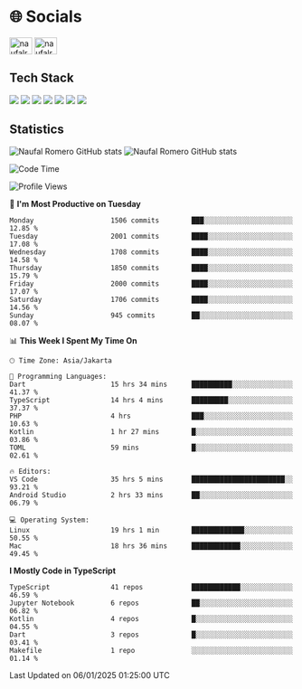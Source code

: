 <h1 align="">🌐 Socials</h1>
<p align="left">
<a href="https://linkedin.com/in/naufal-romero-putra-pratama-9ab816177/" target="blank"><img align="center" src="https://raw.githubusercontent.com/rahuldkjain/github-profile-readme-generator/master/src/images/icons/Social/linked-in-alt.svg" alt="naufalromero" height="30" width="40" /></a>
<a href="https://instagram.com/naufalromero" target="blank"><img align="center" src="https://raw.githubusercontent.com/rahuldkjain/github-profile-readme-generator/master/src/images/icons/Social/instagram.svg" alt="naufalromero" height="30" width="40" /></a>
</p>


<h2 align="">Tech Stack</h2>
<div align="">
  <img src="https://img.shields.io/badge/next.js-000000?style=for-the-badge&logo=nextdotjs&logoColor=white"/>
 <img src="https://img.shields.io/badge/typescript-%23007ACC.svg?style=for-the-badge&logo=typescript&logoColor=white"/>
 <img src="https://img.shields.io/badge/react-%2320232a.svg?style=for-the-badge&logo=react&logoColor=%2361DAFB"/>
 <img src="https://img.shields.io/badge/tailwindcss-%2338B2AC.svg?style=for-the-badge&logo=tailwind-css&logoColor=white"/>
 <img src="https://img.shields.io/badge/Prisma-3982CE?style=for-the-badge&logo=Prisma&logoColor=white"/>
 <img src="https://img.shields.io/badge/javascript-%23323330.svg?style=for-the-badge&logo=javascript&logoColor=%23F7DF1E"/>
 <img src="https://img.shields.io/badge/java-%23ED8B00.svg?style=for-the-badge&logo=openjdk&logoColor=white"/>
</div>


<h2 align="">Statistics</h2>
<div align="">
<img src="https://github-readme-stats-xi-nine-74.vercel.app/api?username=romves&show_icons=true&theme=tokyonight&include_all_commits=true&count_private=true" alt="Naufal Romero GitHub stats"/>
<img src="https://github-readme-stats-xi-nine-74.vercel.app/api/top-langs/?username=romves&theme=tokyonight&hide_border=false&include_all_commits=true&count_private=true&layout=compact" alt="Naufal Romero GitHub stats"/>
</div>

<!--START_SECTION:waka-->
![Code Time](http://img.shields.io/badge/Code%20Time-1%2C890%20hrs%2052%20mins-blue)

![Profile Views](http://img.shields.io/badge/Profile%20Views-0-blue)

📅 **I'm Most Productive on Tuesday** 

```text
Monday                   1506 commits        ███░░░░░░░░░░░░░░░░░░░░░░   12.85 % 
Tuesday                  2001 commits        ████░░░░░░░░░░░░░░░░░░░░░   17.08 % 
Wednesday                1708 commits        ████░░░░░░░░░░░░░░░░░░░░░   14.58 % 
Thursday                 1850 commits        ████░░░░░░░░░░░░░░░░░░░░░   15.79 % 
Friday                   2000 commits        ████░░░░░░░░░░░░░░░░░░░░░   17.07 % 
Saturday                 1706 commits        ████░░░░░░░░░░░░░░░░░░░░░   14.56 % 
Sunday                   945 commits         ██░░░░░░░░░░░░░░░░░░░░░░░   08.07 % 
```


📊 **This Week I Spent My Time On** 

```text
🕑︎ Time Zone: Asia/Jakarta

💬 Programming Languages: 
Dart                     15 hrs 34 mins      ██████████░░░░░░░░░░░░░░░   41.37 % 
TypeScript               14 hrs 4 mins       █████████░░░░░░░░░░░░░░░░   37.37 % 
PHP                      4 hrs               ███░░░░░░░░░░░░░░░░░░░░░░   10.63 % 
Kotlin                   1 hr 27 mins        █░░░░░░░░░░░░░░░░░░░░░░░░   03.86 % 
TOML                     59 mins             █░░░░░░░░░░░░░░░░░░░░░░░░   02.61 % 

🔥 Editors: 
VS Code                  35 hrs 5 mins       ███████████████████████░░   93.21 % 
Android Studio           2 hrs 33 mins       ██░░░░░░░░░░░░░░░░░░░░░░░   06.79 % 

💻 Operating System: 
Linux                    19 hrs 1 min        █████████████░░░░░░░░░░░░   50.55 % 
Mac                      18 hrs 36 mins      ████████████░░░░░░░░░░░░░   49.45 % 
```

**I Mostly Code in TypeScript** 

```text
TypeScript               41 repos            ████████████░░░░░░░░░░░░░   46.59 % 
Jupyter Notebook         6 repos             ██░░░░░░░░░░░░░░░░░░░░░░░   06.82 % 
Kotlin                   4 repos             █░░░░░░░░░░░░░░░░░░░░░░░░   04.55 % 
Dart                     3 repos             █░░░░░░░░░░░░░░░░░░░░░░░░   03.41 % 
Makefile                 1 repo              ░░░░░░░░░░░░░░░░░░░░░░░░░   01.14 % 
```




 Last Updated on 06/01/2025 01:25:00 UTC
<!--END_SECTION:waka-->
